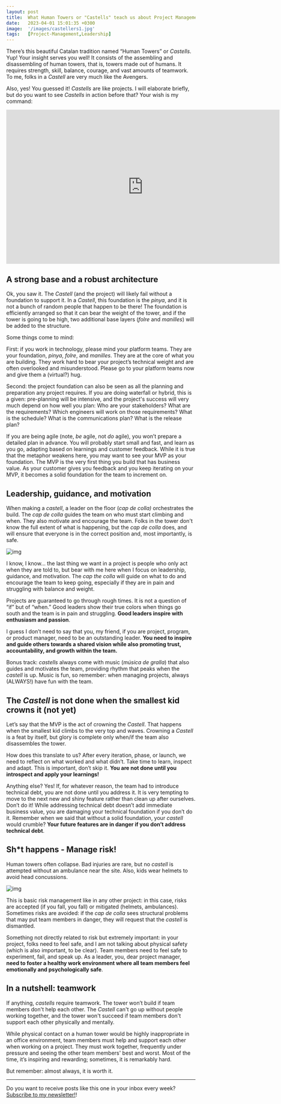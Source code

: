 ```yaml
---
layout: post
title:  What Human Towers or "Castells" teach us about Project Management
date:   2023-04-01 15:01:35 +0300
image:  '/images/castellers1.jpg'
tags:   [Project-Management,Leadership]
---
```


There’s this beautiful Catalan tradition named “Human Towers” or *Castells*. Yup! Your insight serves you well! It consists of the assembling and disassembling of human towers, that is, towers made out of humans. It requires strength, skill, balance, courage, and vast amounts of teamwork. To me, folks in a *Castell* are very much like the Avengers.

Also, yes! You guessed it! *Castells* are like projects. I will elaborate briefly, but do you want to see *Castells* in action before that? Your wish is my command:

<iframe src="https://www.youtube-nocookie.com/embed/-iSHfrmGdyo?rel=0&amp;autoplay=0&amp;showinfo=0&amp;enablejsapi=0" frameborder="0" loading="lazy" gesture="media" allow="autoplay; fullscreen" allowautoplay="true" allowfullscreen="true" width="728" height="409" style="--tw-translate-x: 0; --tw-translate-y: 0; --tw-rotate: 0; --tw-skew-x: 0; --tw-skew-y: 0; --tw-scale-x: 1; --tw-scale-y: 1; --tw-pan-x: ; --tw-pan-y: ; --tw-pinch-zoom: ; --tw-scroll-snap-strictness: proximity; --tw-ordinal: ; --tw-slashed-zero: ; --tw-numeric-figure: ; --tw-numeric-spacing: ; --tw-numeric-fraction: ; --tw-ring-inset: ; --tw-ring-offset-width: 0px; --tw-ring-offset-color: #fff; --tw-ring-color: rgb(59 130 246 / 0.5); --tw-ring-offset-shadow: 0 0 #0000; --tw-ring-shadow: 0 0 #0000; --tw-shadow: 0 0 #0000; --tw-shadow-colored: 0 0 #0000; --tw-blur: ; --tw-brightness: ; --tw-contrast: ; --tw-grayscale: ; --tw-hue-rotate: ; --tw-invert: ; --tw-saturate: ; --tw-sepia: ; --tw-drop-shadow: ; --tw-backdrop-blur: ; --tw-backdrop-brightness: ; --tw-backdrop-contrast: ; --tw-backdrop-grayscale: ; --tw-backdrop-hue-rotate: ; --tw-backdrop-invert: ; --tw-backdrop-opacity: ; --tw-backdrop-saturate: ; --tw-backdrop-sepia: ; display: block; top: 0px; left: 0px; margin: 0px; padding: 0px; height: 409.5px; width: 728px; background-color: rgb(247, 247, 247);"></iframe>

## A strong base and a robust architecture

Ok, you saw it. The *Castell* (and the project) will likely fail without a foundation to support it. In a *Castell*, this foundation is the *pinya*, and it is not a bunch of random people that happen to be there! The foundation is efficiently arranged so that it can bear the weight of the tower, and if the tower is going to be high, two additional base layers (*folre* and *manilles*) will be added to the structure.

Some things come to mind: 

First: if you work in technology, please mind your platform teams. They are your foundation, *pinya*, *folre*, and *manilles*. They are at the core of what you are building. They work hard to bear your project’s technical weight and are often overlooked and misunderstood. Please go to your platform teams now and give them a (virtual?) hug.

Second: the project foundation can also be seen as all the planning and preparation any project requires. If you are doing waterfall or hybrid, this is a given: pre-planning will be intensive, and the project's success will very much depend on how well you plan: Who are your stakeholders? What are the requirements? Which engineers will work on those requirements? What is the schedule? What is the communications plan? What is the release plan?

If you are being agile (note, *be* agile, not *do* agile), you won’t prepare a detailed plan in advance. You will probably start small and fast, and learn as you go, adapting based on learnings and customer feedback. While it is true that the metaphor weakens here, you may want to see your MVP as your foundation. The MVP is the very first thing you build that has business value. As your customer gives you feedback and you keep iterating on your MVP, it becomes a solid foundation for the team to increment on.

## Leadership, guidance, and motivation

When making a *castell*, a leader on the floor (*cap de colla)* orchestrates the build. The *cap de colla* guides the team on who must start climbing and when. They also motivate and encourage the team. Folks in the tower don't know the full extent of what is happening, but the *cap de colla* does, and will ensure that everyone is in the correct position and, most importantly, is safe.

![img]({{site.baseurl}}/images/castellers3.jpg#center)

I know, I know… the last thing we want in a project is people who only act when they are told to, but bear with me here when I focus on leadership, guidance, and motivation. The *cap the colla* will guide on what to do and encourage the team to keep going, especially if they are in pain and struggling with balance and weight.

Projects are guaranteed to go through rough times. It is not a question of “if” but of “when.” Good leaders show their true colors when things go south and the team is in pain and struggling. **Good leaders inspire with enthusiasm and passion**. 

I guess I don’t need to say that you, my friend, if you are project, program, or product manager, need to be an outstanding leader. **You need to inspire and guide others towards a shared vision while also promoting trust, accountability, and growth within the team.**

Bonus track: *castells* always come with music (*música de gralla*) that also guides and motivates the team, providing rhythm that peaks when the *castell* is up. Music is fun, so remember: when managing projects, always (ALWAYS!) have fun with the team.

## **The** ***Castell*** **is not done when the smallest kid crowns it (not yet)**

Let’s say that the MVP is the act of crowning the *Castell*. That happens when the smallest kid climbs to the very top and waves. Crowning a *Castell* is a feat by itself, but glory is complete only when/if the team also disassembles the tower. 

How does this translate to us? After every iteration, phase, or launch, we need to reflect on what worked and what didn’t. Take time to learn, inspect and adapt. This is important, don’t skip it. **You are not done until you introspect and apply your learnings!**

Anything else? Yes! If, for whatever reason, the team had to introduce technical debt, you are not done until you address it. It is very tempting to move to the next new and shiny feature rather than clean up after ourselves. Don’t do it! While addressing technical debt doesn’t add immediate business value, you are damaging your technical foundation if you don’t do it. Remember when we said that without a solid foundation, your *castell* would crumble? **Your future features are in danger if you don’t address technical debt**.

## **Sh\*t happens - Manage risk!**

Human towers often collapse. Bad injuries are rare, but no *castell* is attempted without an ambulance near the site. Also, kids wear helmets to avoid head concussions. 

![img]({{site.baseurl}}/images/castellers2.jpg#center)

This is basic risk management like in any other project: in this case, risks are accepted (if you fall, you fall) or mitigated (helmets, ambulances). Sometimes risks are avoided: if the *cap de colla* sees structural problems that may put team members in danger, they will request that the *castell* is dismantled.

Something not directly related to risk but extremely important: in your project, folks need to feel safe, and I am not talking about physical safety (which is also important, to be clear). Team members need to feel safe to experiment, fail, and speak up. As a leader, you, dear project manager, **need to foster a healthy work environment where all team members feel emotionally and psychologically safe**.

## **In a nutshell: teamwork**

If anything, *castells* require teamwork. The tower won’t build if team members don't help each other. The *Castell* can't go up without people working together, and the tower won't succeed if team members don't support each other physically and mentally.

While physical contact on a human tower would be highly inappropriate in an office environment, team members must help and support each other when working on a project. They must work together, frequently under pressure and seeing the other team members' best and worst. Most of the time, it’s inspiring and rewarding; sometimes, it is remarkably hard. 

But remember: almost always, it is worth it.

------

Do you want to receive posts like this one in your inbox every week?  [Subscribe to my newsletter!](https://popcultureguidetopm.substack.com/)! 